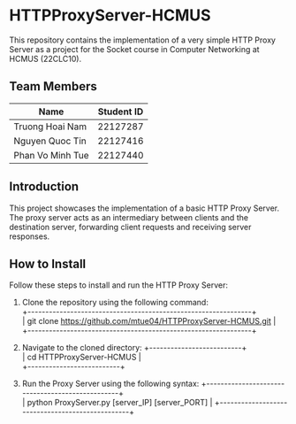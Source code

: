 # HTTPProxyServer-HCMUS

This repository contains the implementation of a very simple HTTP Proxy Server as a project for the Socket course in Computer Networking at HCMUS (22CLC10).

## Team Members

| Name              | Student ID |
|-------------------|------------|
| Truong Hoai Nam   | 22127287   |
| Nguyen Quoc Tin   | 22127416   |
| Phan Vo Minh Tue  | 22127440   |

## Introduction

This project showcases the implementation of a basic HTTP Proxy Server. The proxy server acts as an intermediary between clients and the destination server, forwarding client requests and receiving server responses.

## How to Install

Follow these steps to install and run the HTTP Proxy Server:

1. Clone the repository using the following command:   
+---------------------------------------------------------------+        
| git clone https://github.com/mtue04/HTTPProxyServer-HCMUS.git |          
+---------------------------------------------------------------+          
   
2. Navigate to the cloned directory:
+--------------------------+  
| cd HTTPProxyServer-HCMUS |  
+--------------------------+    

3. Run the Proxy Server using the following syntax:
+-------------------------------------------------+  
| python ProxyServer.py [server_IP] [server_PORT] |
+-------------------------------------------------+  
